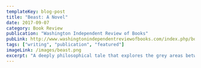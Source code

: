 ```yaml
---
templateKey: blog-post
title: "Beast: A Novel"
date: 2017-09-07
category: Book Review
publication: "Washington Independent Review of Books"
pubLink: http://www.washingtonindependentreviewofbooks.com/index.php/bookreview/beast-a-novel
tags: ["writing", "publication", "featured"]
imageLink: /images/beast.png
excerpt: "A deeply philosophical tale that explores the grey areas between reality and fantasy."
---
```

